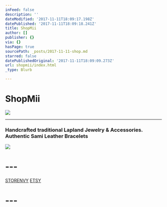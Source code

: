 ```yaml
---
inFeed: false
description: ''
dateModified: '2017-11-11T18:09:17.198Z'
datePublished: '2017-11-11T18:09:18.241Z'
title: ShopMii
author: []
publisher: {}
via: {}
hasPage: true
sourcePath: _posts/2017-11-11-shop.md
starred: false
datePublishedOriginal: '2017-11-11T18:09:09.273Z'
url: shopmii/index.html
_type: Blurb

---
```

# **ShopMii**
![](https://the-grid-user-content.s3-us-west-2.amazonaws.com/198b0331-c02a-40ef-97cc-da58faf35dfb.jpg)

---

### Handcrafted traditional Lapland Jewelry & Accessories. Authentic Sami Leather Bracelets
![](https://imgflo.herokuapp.com/graph/2b2431f8e7ba7b0/612a322a9001e788bec0a651c2f6e359/croprotate.jpg?cropheight=132&cropwidth=275&degrees=0&input=https%3A%2F%2Fthe-grid-user-content.s3-us-west-2.amazonaws.com%2F886494a6-688d-4259-af18-9e0283a87b0c.jpg&x=20&y=0)

# ---
[STORENVY][0]
[ETSY][1]

# ---

[0]: https://lgsignd.storenvy.com/
[1]: https://www.etsy.com/shop/lgsamicrafts/